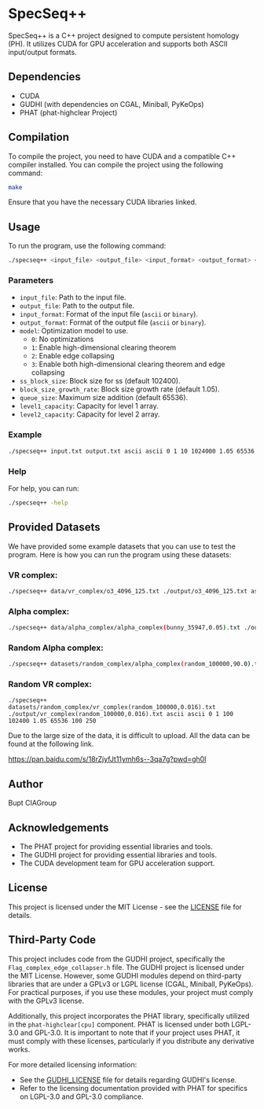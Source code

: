 # SpecSeq++

SpecSeq++ is a C++ project designed to compute persistent homology (PH). It utilizes CUDA for GPU acceleration and supports both ASCII input/output formats.

## Dependencies

- CUDA
- GUDHI (with dependencies on CGAL, Miniball, PyKeOps)
- PHAT (phat-highclear Project)

## Compilation

To compile the project, you need to have CUDA and a compatible C++ compiler installed. You can compile the project using the following command:

```sh
make
```

Ensure that you have the necessary CUDA libraries linked.

## Usage

To run the program, use the following command:

```sh
./specseq++ <input_file> <output_file> <input_format> <output_format> <model> <ss_block_size> <block_size_growth_rate> <queue_size> <level1_capacity> <level2_capacity> 
```

### Parameters

- `input_file`: Path to the input file.
- `output_file`: Path to the output file.
- `input_format`: Format of the input file (`ascii` or `binary`).
- `output_format`: Format of the output file (`ascii` or `binary`).
- `model`: Optimization model to use.
  - `0`: No optimizations
  - `1`: Enable high-dimensional clearing theorem
  - `2`: Enable edge collapsing
  - `3`: Enable both high-dimensional clearing theorem and edge collapsing
- `ss_block_size`: Block size for ss (default 102400).
- `block_size_growth_rate`: Block size growth rate (default 1.05).
- `queue_size`: Maximum size addition (default 65536).
- `level1_capacity`: Capacity for level 1 array.
- `level2_capacity`: Capacity for level 2 array.

### Example

```sh
./specseq++ input.txt output.txt ascii ascii 0 1 10 1024000 1.05 65536 1000 2000
```

### Help

For help, you can run:

```sh
./specseq++ -help
```

## Provided Datasets

We have provided some example datasets that you can use to test the program. Here is how you can run the program using these datasets:

### VR complex: 

```sh
./specseq++ data/vr_complex/o3_4096_125.txt ./output/o3_4096_125.txt ascii ascii 0 1 10 102400 1.05 65536 1000 8000 
```

### Alpha complex: 

```sh
./specseq++ data/alpha_complex/alpha_complex(bunny_35947,0.05).txt ./output/alpha_complex(bunny_35947,0.05).txt ascii ascii 0 0 0 102400 1.05 65536 1000 16000
```

### Random Alpha complex: 

```sh
./specseq++ datasets/random_complex/alpha_complex(random_100000,90.0).txt ./output/alpha_complex(random_100000,90.0).txt ascii ascii 0 0 0 102400 1.05 20000 1000 16000
```

### Random VR complex: 

```
./specseq++ datasets/random_complex/vr_complex(random_100000,0.016).txt ./output/vr_complex(random_100000,0.016).txt ascii ascii 0 1 100 102400 1.05 65536 100 250
```
Due to the large size of the data, it is difficult to upload. All the data can be found at the following link.

https://pan.baidu.com/s/18rZjyfJt11ymh6s--3qa7g?pwd=gh0l 

## Author

Bupt CIAGroup

## Acknowledgements

- The PHAT project for providing essential libraries and tools.
- The GUDHI project for providing essential libraries and tools.
- The CUDA development team for GPU acceleration support.


## License

This project is licensed under the MIT License - see the [LICENSE](LICENSE) file for details.


## Third-Party Code

This project includes code from the GUDHI project, specifically the `Flag_complex_edge_collapser.h` file. The GUDHI project is licensed under the MIT License. However, some GUDHI modules depend on third-party libraries that are under a GPLv3 or LGPL license (CGAL, Miniball, PyKeOps). For practical purposes, if you use these modules, your project must comply with the GPLv3 license.

Additionally, this project incorporates the PHAT library, specifically utilized in the `phat-highclear[cpu]` component. PHAT is licensed under both LGPL-3.0 and GPL-3.0. It is important to note that if your project uses PHAT, it must comply with these licenses, particularly if you distribute any derivative works.

For more detailed licensing information:
- See the [GUDHI_LICENSE](GUDHI_LICENSE) file for details regarding GUDHI's license.
- Refer to the licensing documentation provided with PHAT for specifics on LGPL-3.0 and GPL-3.0 compliance.